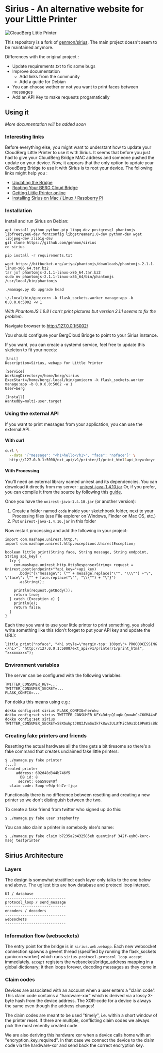 # Sirius - An alternative website for your Little Printer

![CloudBerg Little Printer](https://i.vimeocdn.com/video/222115839_1280x720.jpg)

This repository is a fork of [genmon/sirius](https://github.com/genmon/sirius).
The main project doesn't seem to be maintained anymore.

Differences with the original project :

 * Update requirements.txt to fix some bugs
 * Improve documentation
   * Add links from the community
   * Add a guide for Debian
 * You can choose wether or not you want to print faces between messages
 * Add an API Key to make requests progamatically

## Using it

*More documentation will be added soon*

### Interesting links

Before everything else, you might want to understant how to update your CloudBerg Little Printer to use it with Sirius. It seems that before you just had to give your CloudBerg Bridge MAC address and someone pushed the update on your device. Now, it appears that the only option to update your CloudBerg Bridge to use it with Sirius is to root your device. The following links might help you :

  * [Updating the Bridge](https://github.com/genmon/sirius/wiki/Updating-the-Bridge)
  * [Rooting Your BERG Cloud Bridge](http://pipt.github.io/2013/04/15/rooting-berg-cloud-bridge.html)
  * [Getting Little Printer online](http://joerick.me/hardware/2017/03/09/little-printer)
  * [Installing Sirius on Mac / Linux / Raspberry Pi](https://gist.github.com/hako/f8944cfa7b8fb8115f6d)

### Installation

Install and run Sirius on Debian:

```
apt install python python-pip libpq-dev postgresql phantomjs libfreetype6-dev fontconfig libgstreamer1.0-dev python-dev wget libjpeg-dev zlib1g-dev
git clone https://github.com/genmon/sirius
cd sirius

pip install -r requirements.txt

wget https://bitbucket.org/ariya/phantomjs/downloads/phantomjs-2.1.1-linux-x86_64.tar.bz2
tar jxf phantomjs-2.1.1-linux-x86_64.tar.bz2
sudo mv phantomjs-2.1.1-linux-x86_64/bin/phantomjs /usr/local/bin/phantomjs

./manage.py db upgrade head

~/.local/bin/gunicorn -k flask_sockets.worker manage:app -b 0.0.0.0:5002 -w 1
```

*With PhantomJS 1.9.8 I can't print pictures but version 2.1.1 seems to fix the problem*.

Navigate browser to http://127.0.0.1:5002/

You should configure your BergCloud Bridge to point to your Sirius instance.

If you want, you can create a systemd service, feel free to update this skeleton to fit your needs:

```
[Unit]
Description=Sirius, webapp for Little Printer

[Service]
WorkingDirectory=/home/berg/sirius
ExecStart=/home/berg/.local/bin/gunicorn -k flask_sockets.worker manage:app -b 0.0.0.0:5002 -w 1
User=berg

[Install]
WantedBy=multi-user.target
```

### Using the external API

If you want to print messages from your application, you can use the external API.


#### With curl

```bash
curl \
  --data '{"message": "<h1>hello</h1>", "face": "noface"}' \
  http://127.0.0.1:5000/ext_api/v1/printer/1/print_html?api_key=<key>
```

#### With Processing

You'll need an external library named unirest and its dependencies.
You can download it directly from my server : [unirest-java-1.4.10.jar](https://cloud.deuxfleurs.fr/f/685c77efbd/?raw=1)
Or, if you prefer, you can compile it from the source by following this [guide](http://blog.mashape.com/installing-unirest-java-with-the-maven-assembly-plugin/).

Once you have the `unirest-java-1.4.10.jar` (or another version):

  1. Create a folder named `code` inside your sketchbook folder, next to your Processing files (use File explorer on Windows, Finder on Mac OS, etc.)
  2. Put `unirest-java-1.4.10.jar` in this folder

Now restart processing and add the following in your project:

```processing
import com.mashape.unirest.http.*;
import com.mashape.unirest.http.exceptions.UnirestException;

boolean little_print(String face, String message, String endpoint, String api_key) {
  try {
    com.mashape.unirest.http.HttpResponse<String> request = Unirest.post(endpoint+"?api_key="+api_key)
      .body("{\"message\": \"" + message.replace("\"", "\\\"") +"\", \"face\": \"" + face.replace("\"", "\\\"") + "\"}")
      .asString();
  
    println(request.getBody());
    return true;
  } catch (Exception e) {
    println(e);
    return false;
  }
}

```

Each time you want to use your little printer to print something, you should write something like this (don't forget to put your API key and update the URL):

```processing
little_print("noface", "<h1 style=\"margin-top: 100px\"> PROOOOCESSING </h1>", "http://127.0.0.1:5000/ext_api/v1/printer/1/print_html", "xxxxxxxxx");
```

### Environment variables

The server can be configured with the following variables:

```
TWITTER_CONSUMER_KEY=...
TWITTER_CONSUMER_SECRET=...
FLASK_CONFIG=...
```

For dokku this means using e.g.:

```
dokku config:set sirius FLASK_CONFIG=heroku
dokku config:set sirius TWITTER_CONSUMER_KEY=DdrpQ1uqKuQouwbCsC6OMA4oF
dokku config:set sirius TWITTER_CONSUMER_SECRET=S8XGuhptJ8QIJVmSuIk7k8wv3ULUfMiCh9x1b19PmKSsBh1VDM
```

### Creating fake printers and friends

Resetting the actual hardware all the time gets a bit tiresome so
there's a fake command that creates unclaimed fake little printers:

```console
$ ./manage.py fake printer
[...]
Created printer
     address: 602d48d344b746f5
       DB id: 8
      secret: 66a596840f
  claim code: 5oop-e9dp-hh7v-fjqo
```

Functionally there is no difference between resetting and creating a new printer so we don't distinguish between the two.

To create a fake friend from twitter who signed up do this:

```console
$ ./manage.py fake user stephenfry
```

You can also claim a printer in somebody else's name:

```console
$ ./manage.py fake claim b7235a2b432585eb quentinsf 342f-eyh0-korc-msej testprinter
```

## Sirius Architecture

### Layers

The design is somewhat stratified: each layer only talks to the one
below and above. The ugliest bits are how database and protocol loop
interact.

```
UI / database
----------------------------
protocol_loop / send_message
----------------------------
encoders / decoders
----------------------------
websockets
----------------------------
```

### Information flow (websockets)

The entry point for the bridge is in `sirius.web.webapp`. Each new
websocket connection spawns a gevent thread (specified by running the
flask_sockets gunicorn worker) which runs
`sirius.protocol.protocol_loop.accept` immediately. `accept` registers
the websocket/bridge_address mapping in a global dictionary; it then
loops forever, decoding messages as they come in.


### Claim codes

Devices are associated with an account when a user enters a "claim
code". This claim code contains a "hardware-xor" which is derived via
a lossy 3-byte hash from the device address. The XOR-code for a device
is always the same even though the address changes!

The claim codes are meant to be used "timely", i.e. within a short
window of the printer reset. If there are multiple, conflicting claim
codes we always pick the most recently created code.

We are also deriving this hardware xor when a device calls home with
an "encryption_key_required". In that case we connect the device to
the claim code via the hardware-xor and send back the correct
encryption key.
